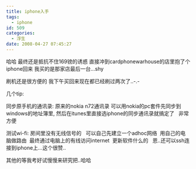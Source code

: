 ```yaml
---
title: iphone入手
tags:
  - iphone
id: 509
categories:
  - 浮生
date: 2008-04-27 07:45:27
---
```


哈哈 最终还是抵抗不住169镑的诱惑 直接冲到cardphonewarhouse的店里抱了个iphone回来
我买的是那家店最后一台...shy

刷机还是很方便的 我下午买回来现在都已经刷过两次了..-.-

几个tip:

同步原手机的通讯录: 原来的nokia n72通讯录 可以用nokia的pc套件先同步到windows的地址簿里,
然后在itunes里直接选iphone的同步通讯录就搞定了&nbsp;&nbsp; 非常方便

测试wi-fi: 房间里没有无线信号的&nbsp;&nbsp; 可以自己先建立一个adhoc网络&nbsp; 用自己的电脑做路由&nbsp; 最终通过电脑上的有线访问internet&nbsp; 更新软件什么的&nbsp;&nbsp; 恩..还可以ssh连接到iphone上...这个很赞..

其他的等我考好试慢慢来研究把..哈哈